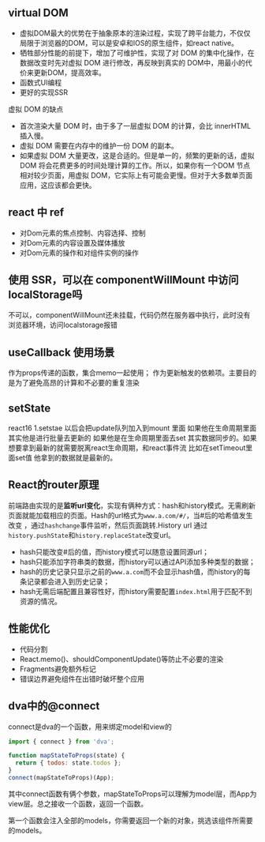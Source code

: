 ## virtual DOM

* 虚拟DOM最大的优势在于抽象原本的渲染过程，实现了跨平台能力，不仅仅局限于浏览器的DOM，可以是安卓和IOS的原生组件，如react native。
* 牺牲部分性能的前提下，增加了可维护性，实现了对 DOM 的集中化操作，在数据改变时先对虚拟 DOM 进行修改，再反映到真实的 DOM中，用最小的代价来更新DOM，提高效率。
* 函数式UI编程
* 更好的实现SSR

虚拟 DOM 的缺点

- 首次渲染大量 DOM 时，由于多了一层虚拟 DOM 的计算，会比 innerHTML 插入慢。
- 虚拟 DOM 需要在内存中的维护一份 DOM 的副本。
- 如果虚拟 DOM 大量更改，这是合适的。但是单一的，频繁的更新的话，虚拟 DOM 将会花费更多的时间处理计算的工作。所以，如果你有一个DOM 节点相对较少页面，用虚拟 DOM，它实际上有可能会更慢。但对于大多数单页面应用，这应该都会更快。

## react 中 ref

- 对Dom元素的焦点控制、内容选择、控制
- 对Dom元素的内容设置及媒体播放
- 对Dom元素的操作和对组件实例的操作

## 使用 SSR，可以在 componentWillMount 中访问 localStorage吗

不可以，componentWillMount还未挂载，代码仍然在服务器中执行，此时没有浏览器环境，访问localstorage报错

## useCallback 使用场景
作为props传递的函数，集合memo一起使用；
作为更新触发的依赖项。主要目的是为了避免高昂的计算和不必要的重复渲染

## setState 

react16 1.setstae 以后会把update队列加入到mount 里面 如果他在生命周期里面 其实他是进行批量去更新的 如果他是在生命周期里面去set 其实数据同步的。如果想要拿到最新的就需要脱离react生命周期，和react事件流 比如在setTimeout里面set值 他拿到的数据就是最新的。

## React的router原理

前端路由实现的是**监听url变化**，实现有俩种方式：hash和history模式。无需刷新页面就能加载相应的页面。Hash的url格式为`www.a.com/#/`，当#后的哈希值发生改变 ，通过`hashchange`事件监听，然后页面跳转.History url 通过`history.pushState`和`history.replaceState`改变url。

- hash只能改变#后的值，而history模式可以随意设置同源url；
- hash只能添加字符串类的数据，而history可以通过API添加多种类型的数据；
- hash的历史记录只显示之前的`www.a.com`而不会显示hash值，而history的每条记录都会进入到历史记录；
- hash无需后端配置且兼容性好，而history需要配置`index.html`用于匹配不到资源的情况。

## 性能优化

- 代码分割
- React.memo()、shouldComponentUpdate()等防止不必要的渲染
- Fragments避免额外标记
- 错误边界避免组件在出错时破坏整个应用

## dva中的@connect

connect是dva的一个函数，用来绑定model和view的

```js
import { connect } from 'dva';

function mapStateToProps(state) {
  return { todos: state.todos };
}
connect(mapStateToProps)(App);
```

其中connect函数有俩个参数，mapStateToProps可以理解为model层，而App为view层。总之接收一个函数，返回一个函数。

第一个函数会注入全部的models，你需要返回一个新的对象，挑选该组件所需要的models。